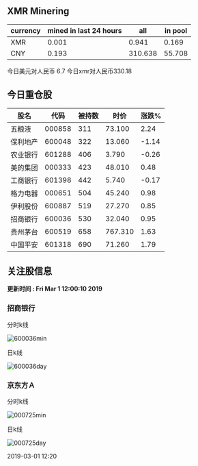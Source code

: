 ## XMR Minering

|currency|mined in last 24 hours|all|in pool|
|---|---|---|---|
|XMR|0.001|0.941|0.169|
|CNY|0.193|310.638|55.708|

今日美元对人民币 6.7	今日xmr对人民币330.18


## 今日重仓股 

|股名|代码|被持数|时价|涨跌%|
|---|---|---|---|---|
|五粮液|000858|311|73.100|2.24|
|保利地产|600048|322|13.060|-1.14|
|农业银行|601288|406|3.790|-0.26|
|美的集团|000333|423|48.010|0.48|
|工商银行|601398|442|5.740|-0.17|
|格力电器|000651|504|45.240|0.98|
|伊利股份|600887|519|27.270|0.85|
|招商银行|600036|530|32.040|0.95|
|贵州茅台|600519|658|767.310|1.63|
|中国平安|601318|690|71.260|1.79|

## 关注股信息
**更新时间 : Fri Mar  1 12:00:10 2019**
### 招商银行 
分时k线

![600036min](http://image.sinajs.cn/newchart/min/n/sh600036.gif)

日k线

![600036day](http://image.sinajs.cn/newchart/daily/n/sh600036.gif)

### 京东方Ａ 
分时k线

![000725min](http://image.sinajs.cn/newchart/min/n/sz000725.gif)

日k线

![000725day](http://image.sinajs.cn/newchart/daily/n/sz000725.gif)

2019-03-01 12:20